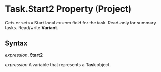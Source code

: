 
# Task.Start2 Property (Project)

Gets or sets a Start local custom field for the task. Read-only for summary tasks. Read/write  **Variant**.


## Syntax

 _expression_. **Start2**

 _expression_ A variable that represents a **Task** object.

